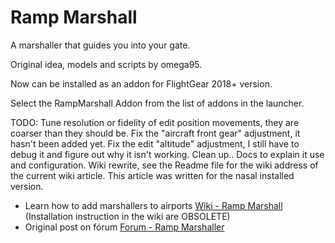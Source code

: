 # Ramp Marshall

A marshaller that guides you into your gate.

Original idea, models and scripts by omega95.

Now can be installed as an addon for FlightGear 2018+ version.

Select the RampMarshall Addon from the list of addons in the launcher.

TODO:
Tune resolution or fidelity of edit position movements, they are coarser than they should be.
Fix the "aircraft front gear" adjustment, it hasn't been added yet.
Fix the edit "altitude" adjustment, I still have to debug it and figure out why it isn't working.
Clean up..
Docs to explain it use and configuration.
Wiki rewrite, see the Readme file for the wiki address of the current wiki article. This article was written for the nasal installed version.

- Learn how to add marshallers to airports [Wiki - Ramp Marshall](http://wiki.flightgear.org/Ramp_Marshall) (Installation instruction in the wiki are OBSOLETE)
- Original post on fórum [Forum - Ramp Marshaller](https://forum.flightgear.org/viewtopic.php?t=20572)


